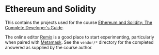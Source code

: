 # Ethereum and Solidity

This contains the projects used for the course [Ethereum and Solidity: The Complete Developer's Guide](https://www.udemy.com/ethereum-and-solidity-the-complete-developers-guide/learn/v4/content).

The online editor [Remix](https://remix.ethereum.org) is a good place to start experimenting,
particularly when paired with [Metamask](https://metamask.io/). See the `vendor/*` directory
for the completed answered as supplied by the course author.
